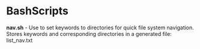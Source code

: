 # BashScripts

**nav.sh** - Use to set keywords to directories for quick file system navigation. Stores keywords and corresponding directories in a generated file: list_nav.txt

